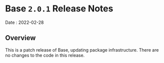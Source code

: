 # Base `2.0.1` Release Notes

Date
: 2022-02-28

## Overview

This is a patch release of Base, updating package infrastructure.  There are
no changes to the code in this release.
